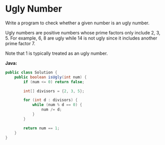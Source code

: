 # Ugly Number

Write a program to check whether a given number is an ugly number.

Ugly numbers are positive numbers whose prime factors only include 2, 3, 5. For example, 6, 8 are ugly while 14 is not ugly since it includes another prime factor 7.

Note that 1 is typically treated as an ugly number.

**Java:**
```java
public class Solution {
    public boolean isUgly(int num) {
        if (num <= 0) return false;

        int[] divisors = {2, 3, 5};

        for (int d : divisors) {
            while (num % d == 0) {
                num /= d;
            }
        }

        return num == 1;
    }
}
```
